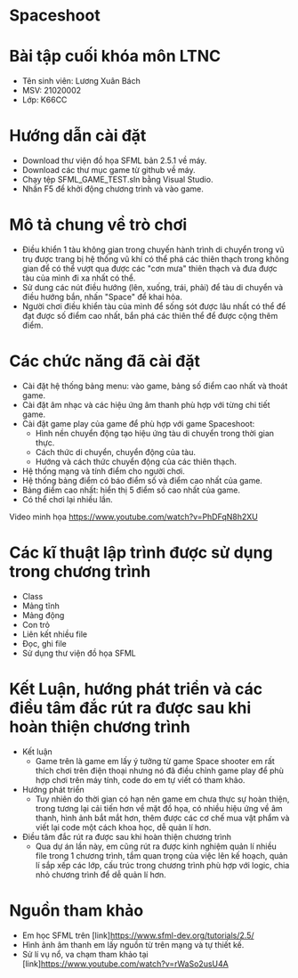 # Spaceshoot
# Bài tập cuối khóa môn LTNC 
* Tên sinh viên: Lương Xuân Bách 
* MSV: 21020002
* Lớp: K66CC
# Hướng dẫn cài đặt 
* Download thư viện đồ họa SFML bản 2.5.1 về máy.
* Download các thư mục game từ github về máy.
* Chạy tệp SFML_GAME_TEST.sln bằng Visual Studio.
* Nhấn F5 để khởi động chương trình và vào game.
# Mô tả chung về trò chơi 
* Điều khiển 1 tàu không gian trong chuyến hành trình di chuyển trong vũ trụ được trang bị hệ thống vũ khí có thể phá các thiên thạch trong không gian để có thể vượt qua được các "cơn mưa" thiên thạch và đưa được tàu của mình đi xa nhất có thể. 
* Sử dung các nút điều hướng (lên, xuống, trái, phải) để tàu di chuyển và điều hướng bắn, nhấn "Space" để khai hỏa.
* Người chơi điều khiển tàu của mình để sống sót được lâu nhất có thể để đạt được số điểm cao nhất, bắn phá các thiên thể để được cộng thêm điểm.
# Các chức năng đã cài đặt 
* Cài đặt hệ thống bảng menu: vào game, bảng số điểm cao nhất và thoát game.
* Cài đặt âm nhạc và các hiệu ứng âm thanh phù hợp với từng chi tiết game.
* Cài đặt game play của game để phù hợp với game Spaceshoot:
  * Hình nền chuyển động tạo hiệu ứng tàu di chuyển trong thời gian thực.
  * Cách thức di chuyển, chuyển động của tàu.
  * Hướng và cách thức chuyển động của các thiên thạch.
* Hệ thống mạng và tính điểm cho người chơi.
* Hệ thống bảng điểm có báo điểm số và điểm cao nhất của game.
* Bảng điểm cao nhất: hiển thị 5 điểm số cao nhất của game.
* Có thể chơi lại nhiều lần.

Video minh họa https://www.youtube.com/watch?v=PhDFqN8h2XU
# Các kĩ thuật lập trình được sử dụng trong chương trình
* Class
* Mảng tĩnh 
* Mảng động
* Con trỏ
* Liên kết nhiều file
* Đọc, ghi file
* Sử dụng thư viện đồ họa SFML

# Kết Luận, hướng phát triển và các điều tâm đắc rút ra được sau khi hoàn thiện chương trình
* Kết luận
  * Game trên là game em lấy ý tưởng từ game Space shooter em rất thích chơi trên điện thoại nhưng nó đã điều chỉnh game play để phù hợp chơi trên máy tính, code do em tự viết có tham khảo.
* Hướng phát triển
  * Tuy nhiên do thời gian có hạn nên game em chưa thực sự hoàn thiện, trong tương lại cải tiến hơn về mặt đồ họa, có nhiều hiệu ứng về âm thanh, hình ảnh bắt mắt hơn, thêm được các cơ chế mua vật phẩm và viết lại code một cách khoa học, dễ quản lí hơn.
* Điều tâm đắc rút ra được sau khi hoàn thiện chương trình
  * Qua dự án lần này, em cũng rút ra được kinh nghiệm quản lí nhiều file trong 1 chương trình, tầm quan trọng của việc lên kế hoạch, quản lí sắp xếp các lớp, cấu trúc trong chương trình phù hợp với logic, chia nhỏ chương trình để dễ quản lí hơn.
# Nguồn tham khảo 
* Em học SFML trên [link]https://www.sfml-dev.org/tutorials/2.5/
* Hình ảnh âm thanh em lấy nguồn từ trên mạng và tự thiết kế.
* Sử lí vụ nổ, va chạm tham khảo tại [link]https://www.youtube.com/watch?v=rWaSo2usU4A
